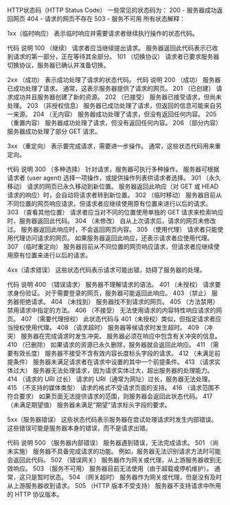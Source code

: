 HTTP状态码（HTTP Status Code）
一些常见的状态码为：
200 - 服务器成功返回网页 404 - 请求的网页不存在 503 - 服务不可用 
所有状态解释：

1xx（临时响应）
表示临时响应并需要请求者继续执行操作的状态代码。

代码 说明 
100 （继续） 请求者应当继续提出请求。 服务器返回此代码表示已收到请求的第一部分，正在等待其余部分。 
101 （切换协议） 请求者已要求服务器切换协议，服务器已确认并准备切换。 

2xx （成功）
表示成功处理了请求的状态代码。
代码 说明 
200 （成功） 服务器已成功处理了请求。 通常，这表示服务器提供了请求的网页。 
201 （已创建） 请求成功并且服务器创建了新的资源。 
202 （已接受） 服务器已接受请求，但尚未处理。 
203 （非授权信息） 服务器已成功处理了请求，但返回的信息可能来自另一来源。 
204 （无内容） 服务器成功处理了请求，但没有返回任何内容。 
205 （重置内容） 服务器成功处理了请求，但没有返回任何内容。
206 （部分内容） 服务器成功处理了部分 GET 请求。 

3xx （重定向） 
表示要完成请求，需要进一步操作。 通常，这些状态代码用来重定向。

代码 说明 
300 （多种选择） 针对请求，服务器可执行多种操作。 服务器可根据请求者 (user agent) 选择一项操作，或提供操作列表供请求者选择。 
301 （永久移动） 请求的网页已永久移动到新位置。 服务器返回此响应（对 GET 或 HEAD 请求的响应）时，会自动将请求者转到新位置。
302 （临时移动） 服务器目前从不同位置的网页响应请求，但请求者应继续使用原有位置来进行以后的请求。
303 （查看其他位置） 请求者应当对不同的位置使用单独的 GET 请求来检索响应时，服务器返回此代码。
304 （未修改） 自从上次请求后，请求的网页未修改过。 服务器返回此响应时，不会返回网页内容。 
305 （使用代理） 请求者只能使用代理访问请求的网页。 如果服务器返回此响应，还表示请求者应使用代理。 
307 （临时重定向） 服务器目前从不同位置的网页响应请求，但请求者应继续使用原有位置来进行以后的请求。 

4xx（请求错误） 
这些状态代码表示请求可能出错，妨碍了服务器的处理。

代码 说明 
400 （错误请求） 服务器不理解请求的语法。 
401 （未授权） 请求要求身份验证。 对于需要登录的网页，服务器可能返回此响应。 
403 （禁止） 服务器拒绝请求。
404 （未找到） 服务器找不到请求的网页。
405 （方法禁用） 禁用请求中指定的方法。 
406 （不接受） 无法使用请求的内容特性响应请求的网页。 
407 （需要代理授权） 此状态代码与 401（未授权）类似，但指定请求者应当授权使用代理。
408 （请求超时） 服务器等候请求时发生超时。 
409 （冲突） 服务器在完成请求时发生冲突。 服务器必须在响应中包含有关冲突的信息。 
410 （已删除） 如果请求的资源已永久删除，服务器就会返回此响应。 
411 （需要有效长度） 服务器不接受不含有效内容长度标头字段的请求。 
412 （未满足前提条件） 服务器未满足请求者在请求中设置的其中一个前提条件。 
413 （请求实体过大） 服务器无法处理请求，因为请求实体过大，超出服务器的处理能力。 
414 （请求的 URI 过长） 请求的 URI（通常为网址）过长，服务器无法处理。 
415 （不支持的媒体类型） 请求的格式不受请求页面的支持。 
416 （请求范围不符合要求） 如果页面无法提供请求的范围，则服务器会返回此状态代码。 
417 （未满足期望值） 服务器未满足"期望"请求标头字段的要求。 

5xx（服务器错误）
这些状态代码表示服务器在尝试处理请求时发生内部错误。 这些错误可能是服务器本身的错误，而不是请求出错。

代码 说明 
500 （服务器内部错误） 服务器遇到错误，无法完成请求。 
501 （尚未实施） 服务器不具备完成请求的功能。 例如，服务器无法识别请求方法时可能会返回此代码。 
502 （错误网关） 服务器作为网关或代理，从上游服务器收到无效响应。 
503 （服务不可用） 服务器目前无法使用（由于超载或停机维护）。 通常，这只是暂时状态。 
504 （网关超时） 服务器作为网关或代理，但是没有及时从上游服务器收到请求。 
505 （HTTP 版本不受支持） 服务器不支持请求中所用的 HTTP 协议版本。
